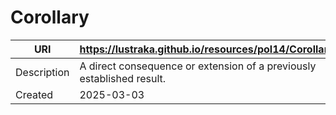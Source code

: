 # Corollary

URI|https://lustraka.github.io/resources/pol14/Corollary
-|-
Description|A direct consequence or extension of a previously established result.
Created|2025-03-03

